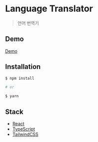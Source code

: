 # Language Translator

> 언어 번역기

## Demo

[Demo](https://langstranslator.netlify.app/)

## Installation

```bash
$ npm install

# or

$ yarn
```

## Stack

- [React](https://reactjs.org/)
- [TypeScript](https://www.typescriptlang.org/)
- [TailwindCSS](https://tailwindcss.com/)
